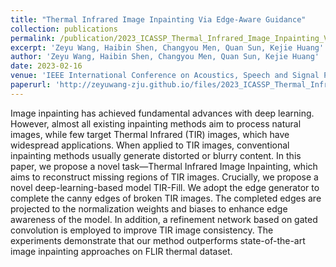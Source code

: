 ```yaml
---
title: "Thermal Infrared Image Inpainting Via Edge-Aware Guidance"
collection: publications
permalink: /publication/2023_ICASSP_Thermal_Infrared_Image_Inpainting_Via_Edge-Aware_Guidance
excerpt: 'Zeyu Wang, Haibin Shen, Changyou Men, Quan Sun, Kejie Huang'
author: 'Zeyu Wang, Haibin Shen, Changyou Men, Quan Sun, Kejie Huang'
date: 2023-02-16
venue: 'IEEE International Conference on Acoustics, Speech and Signal Processing (ICASSP)'
paperurl: 'http://zeyuwang-zju.github.io/files/2023_ICASSP_Thermal_Infrared_Image_Inpainting_Via_Edge-Aware_Guidance.pdf'
---
```


Image inpainting has achieved fundamental advances with deep learning. However, almost all existing inpainting methods aim to process natural images, while few target Thermal Infrared (TIR) images, which have widespread applications. When applied to TIR images, conventional inpainting methods usually generate distorted or blurry content. In this paper, we propose a novel task—Thermal Infrared Image Inpainting, which aims to reconstruct missing regions of TIR images. Crucially, we propose a novel deep-learning-based model TIR-Fill. We adopt the edge generator to complete the canny edges of broken TIR images. The completed edges are projected to the normalization weights and biases to enhance edge awareness of the model. In addition, a refinement network based on gated convolution is employed to improve TIR image consistency. The experiments demonstrate that our method outperforms state-of-the-art image inpainting approaches on FLIR thermal dataset.
